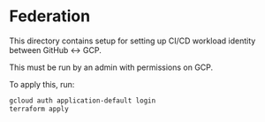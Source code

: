 # Federation

This directory contains setup for setting up CI/CD workload identity between
GitHub <-> GCP.

This must be run by an admin with permissions on GCP.

To apply this, run:

```sh
gcloud auth application-default login
terraform apply
```
